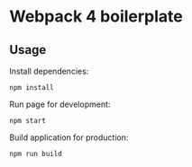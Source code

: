 # Webpack 4 boilerplate

## Usage

Install dependencies:

`npm install`

Run page for development:

`npm start`

Build application for production:

`npm run build`
